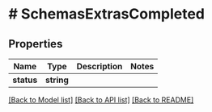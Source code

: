 # # SchemasExtrasCompleted

## Properties

Name | Type | Description | Notes
------------ | ------------- | ------------- | -------------
**status** | **string** |  |

[[Back to Model list]](../../README.md#models) [[Back to API list]](../../README.md#endpoints) [[Back to README]](../../README.md)
